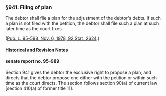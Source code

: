 ### §941. Filing of plan ###

The debtor shall file a plan for the adjustment of the debtor's debts. If such a plan is not filed with the petition, the debtor shall file such a plan at such later time as the court fixes.

([Pub. L. 95–598, Nov. 6, 1978, 92 Stat. 2624](/statviewer.htm?volume=92&page=2624).)

#### Historical and Revision Notes ####

#### senate report no. 95–989 ####

Section 941 gives the debtor the exclusive right to propose a plan, and directs that the debtor propose one either with the petition or within such time as the court directs. The section follows section 90(a) of current law [section 410(a) of former title 11].